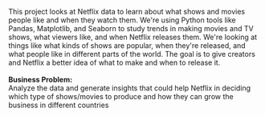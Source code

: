 This project looks at Netflix data to learn about what shows and movies people like and when they watch them. We're using Python tools like Pandas, Matplotlib, and Seaborn to study trends in making movies and TV shows, what viewers like, and when Netflix releases them. We're looking at things like what kinds of shows are popular, when they're released, and what people like in different parts of the world. The goal is to give creators and Netflix a better idea of what to make and when to release it.\
\
**Business Problem:**\
Analyze the data and generate insights that could help Netflix in deciding which type of shows/movies to produce and how they can grow the business in different countries
